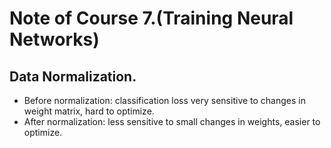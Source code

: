 # Note of Course 7.(Training Neural Networks)

## Data Normalization.
- Before normalization: classification loss very sensitive to changes in weight matrix, hard to optimize.
- After normalization: less sensitive to small changes in weights, easier to optimize.


